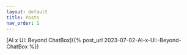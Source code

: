 ```yaml
---
layout: default
title: Posts
nav_order: 1
---
```


[AI x UI: Beyond ChatBox]({% post_url 2023-07-02-AI-x-UI:-Beyond-ChatBox %})
